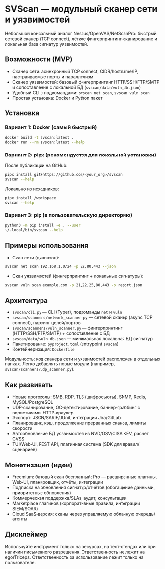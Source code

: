 # SVScan — модульный сканер сети и уязвимостей

Небольшой консольный аналог Nessus/OpenVAS/NetScanPro: быстрый сетевой сканер (TCP connect), лёгкое фингерпринтинг‑сканирование и локальная база сигнатур уязвимостей.

## Возможности (MVP)
- Сканер сети: асинхронный TCP connect, CIDR/hostname/IP, настраиваемые порты и параллелизм
- Сканер уязвимостей: базовый фингерпринтинг HTTP/SSH/FTP/SMTP и сопоставление с локальной БД (`svscan/data/vuln_db.json`)
- Удобный CLI с подкомандами: `svscan net scan`, `svscan vuln scan`
- Простая установка: Docker и Python пакет

## Установка

### Вариант 1: Docker (самый быстрый)
```bash
docker build -t svscan:latest .
docker run --rm svscan:latest --help
```

### Вариант 2: pipx (рекомендуется для локальной установки)
После публикации на GitHub:
```bash
pipx install git+https://github.com/<your_org>/svscan
svscan --help
```
Локально из исходников:
```bash
pipx install /workspace
svscan --help
```

### Вариант 3: pip (в пользовательскую директорию)
```bash
python3 -m pip install -e . --user
~/.local/bin/svscan --help
```

## Примеры использования
- Скан сети (диапазон):
```bash
svscan net scan 192.168.1.0/24 -p 22,80,443 --json
```
- Скан уязвимостей (фингерпринтинг + локальные сигнатуры):
```bash
svscan vuln scan example.com -p 21,22,25,80,443 -o report.json
```

## Архитектура
- `svscan/cli.py` — CLI (Typer), подкоманды `net` и `vuln`
- `svscan/scanners/network_scanner.py` — сетевой сканер (async TCP connect), парсинг целей/портов
- `svscan/scanners/vuln_scanner.py` — фингерпринтинг (HTTP/SSH/FTP/SMTP) + сопоставление с БД
- `svscan/data/vuln_db.json` — минимальная локальная БД сигнатур
- Пакетирование: `pyproject.toml` (entrypoint `svscan`)
- Контейнеризация: `Dockerfile`

Модульность: код сканера сети и уязвимостей расположен в отдельных папках. Легко добавлять новые модули (например, `svscan/scanners/udp_scanner.py`).

## Как развивать
- Новые протоколы: SMB, RDP, TLS (шифросьюты), SNMP, Redis, MySQL/PostgreSQL
- UDP‑сканирование, ОС‑детектирование, баннер‑граббинг с эвристиками, HTTP‑краулер
- Экспорт: JSON/SARIF/JUnit, интеграции Jira/GitLab
- Планировщик, кэш, продолжение прерванных сканов, лимиты скорости
- Автообновление БД уязвимостей из NVD/OSV/CISA KEV, расчёт CVSS
- TUI/Web‑UI, REST API, плагинная система (SDK для правил/сценариев)

## Монетизация (идеи)
- Freemium: базовый скан бесплатный; Pro — расширенные плагины, Web‑UI, планировщик, отчёты, интеграции
- Подписка на обновления сигнатур/отчётов (обогащение данными, приоритетные обновления)
- Коммерческая поддержка/SLAs, аудит, консультации
- Marketplace плагинов (корпоративные правила, интеграции SIEM/SOAR)
- Cloud SaaS‑версия: сканы через управляемую облачную очередь/агенты

## Дисклеймер
Используйте инструмент только на ресурсах, на тест‑стендах или при наличии письменного разрешения. Ответственность не лежит на egorTriceps. Ответственность за использование лежит только на пользователе.
